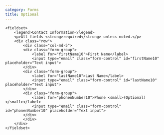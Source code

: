 ```yaml
---
category: Forms
title: Optional
---
```

    <fieldset>
        <legend>Contact Information</legend>
        <p>All fields <strong>required</strong> unless noted.</p>
        <div class="row">
            <div class="col-md-5">
            <div class="form-group">
                <label for="firstName10">First Name</label>
                <input type="email" class="form-control" id="firstName10" placeholder="Text input">
            </div>
            <div class="form-group">
                <label for="lastName10">Last Name</label>
                <input type="email" class="form-control" id="lastName10" placeholder="Text input">
            </div>
            <div class="form-group">
                <label for="phonenNumber10">Phone <small>(Optional)</small></label>
                <input type="email" class="form-control" id="phonenNumber10" placeholder="Text input">
            </div>
            </div>
        </div>
    </fieldset>
